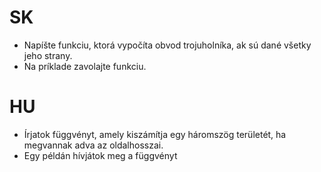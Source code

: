 # SK
- Napíšte funkciu, ktorá vypočíta obvod trojuholníka, ak sú dané všetky jeho strany.
- Na príklade zavolajte funkciu.
  
# HU
- Írjatok függvényt, amely kiszámítja egy háromszög területét, ha megvannak adva az oldalhosszai.
- Egy példán hívjátok meg a függvényt

